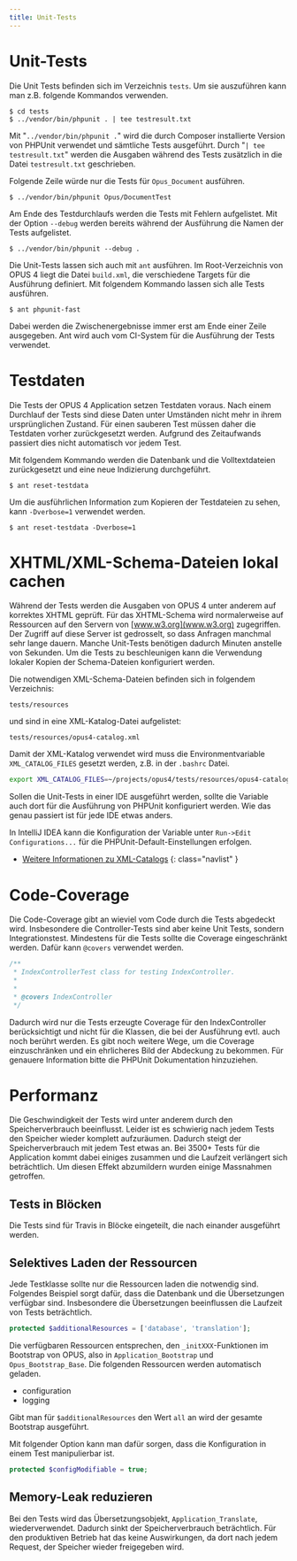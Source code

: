 ```yaml
---
title: Unit-Tests
---
```


# Unit-Tests

Die Unit Tests befinden sich im Verzeichnis `tests`. Um sie auszuführen kann man z.B. 
folgende Kommandos verwenden.

    $ cd tests
    $ ../vendor/bin/phpunit . | tee testresult.txt
    
Mit "`../vendor/bin/phpunit .`" wird die durch Composer installierte Version von PHPUnit
verwendet und sämtliche Tests ausgeführt. Durch "`| tee testresult.txt`" werden die Ausgaben während des Tests 
zusätzlich in die Datei `testresult.txt` geschrieben.

Folgende Zeile würde nur die Tests für `Opus_Document` ausführen. 

    $ ../vendor/bin/phpunit Opus/DocumentTest    
    
Am Ende des Testdurchlaufs werden die Tests mit Fehlern aufgelistet. Mit der Option `--debug` 
werden bereits während der Ausführung die Namen der Tests aufgelistet.

    $ ../vendor/bin/phpunit --debug .     

Die Unit-Tests lassen sich auch mit `ant` ausführen. Im Root-Verzeichnis von OPUS 4 liegt
die Datei `build.xml`, die verschiedene Targets für die Ausführung definiert. Mit folgendem
Kommando lassen sich alle Tests ausführen. 

    $ ant phpunit-fast     
    
Dabei werden die Zwischenergebnisse immer erst am Ende einer Zeile ausgegeben. Ant wird auch
vom CI-System für die Ausführung der Tests verwendet.

# Testdaten

Die Tests der OPUS 4 Application setzen Testdaten voraus. Nach einem Durchlauf der Tests sind
diese Daten unter Umständen nicht mehr in ihrem ursprünglichen Zustand. Für einen sauberen
Test müssen daher die Testdaten vorher zurückgesetzt werden. Aufgrund des Zeitaufwands passiert
dies nicht automatisch vor jedem Test.

Mit folgendem Kommando werden die Datenbank und die Volltextdateien zurückgesetzt und eine
neue Indizierung durchgeführt. 

    $ ant reset-testdata
    
Um die ausführlichen Information zum Kopieren der Testdateien zu sehen, kann `-Dverbose=1`
verwendet werden.

    $ ant reset-testdata -Dverbose=1    

# XHTML/XML-Schema-Dateien lokal cachen

Während der Tests werden die Ausgaben von OPUS 4 unter anderem auf korrektes XHTML geprüft.
Für das XHTML-Schema wird normalerweise auf Ressourcen auf den Servern von 
[www.w3.org](www.w3.org) 
zugegriffen. Der Zugriff auf diese Server ist gedrosselt, so dass Anfragen manchmal sehr
lange dauern. Manche Unit-Tests benötigen dadurch Minuten anstelle von Sekunden. Um die 
Tests zu beschleunigen kann die Verwendung lokaler Kopien der Schema-Dateien konfiguriert
werden.

Die notwendigen XML-Schema-Dateien befinden sich in folgendem Verzeichnis:

    tests/resources
    
und sind in eine XML-Katalog-Datei aufgelistet:

    tests/resources/opus4-catalog.xml
    
Damit der XML-Katalog verwendet wird muss die Environmentvariable `XML_CATALOG_FILES`
gesetzt werden, z.B. in der `.bashrc` Datei. 

``` bash
export XML_CATALOG_FILES=~/projects/opus4/tests/resources/opus4-catalog.xml
```
    
Sollen die Unit-Tests in einer IDE ausgeführt werden, sollte die Variable auch dort für 
die Ausführung von PHPUnit konfiguriert werden. Wie das genau passiert ist für jede IDE
etwas anders.

In IntelliJ IDEA kann die Konfiguration der Variable unter `Run->Edit Configurations...` 
für die PHPUnit-Default-Einstellungen erfolgen.

* [Weitere Informationen zu XML-Catalogs](http://xmlsoft.org/catalog.html)
{: class="navlist" }

# Code-Coverage

Die Code-Coverage gibt an wieviel vom Code durch die Tests abgedeckt wird. Insbesondere
die Controller-Tests sind aber keine Unit Tests, sondern Integrationstest. Mindestens für
die Tests sollte die Coverage eingeschränkt werden. Dafür kann `@covers` verwendet werden. 

``` php
/**
 * IndexControllerTest class for testing IndexController.
 *
 *
 * @covers IndexController
 */
```
     
Dadurch wird nur die Tests erzeugte Coverage für den IndexController berücksichtigt und 
nicht für die Klassen, die bei der Ausführung evtl. auch noch berührt werden. Es gibt
noch weitere Wege, um die Coverage einzuschränken und ein ehrlicheres Bild der Abdeckung
zu bekommen. Für genauere Information bitte die PHPUnit Dokumentation hinzuziehen.     

# Performanz

Die Geschwindigkeit der Tests wird unter anderem durch den Speicherverbrauch beeinflusst.
Leider ist es schwierig nach jedem Tests den Speicher wieder komplett aufzuräumen. Dadurch
steigt der Speicherverbrauch mit jedem Test etwas an. Bei 3500+ Tests für die Application
kommt dabei einiges zusammen und die Laufzeit verlängert sich beträchtlich. Um diesen Effekt
abzumildern wurden einige Massnahmen getroffen. 

## Tests in Blöcken

Die Tests sind für Travis in Blöcke eingeteilt, die nach einander ausgeführt werden.

## Selektives Laden der Ressourcen

Jede Testklasse sollte nur die Ressourcen laden die notwendig sind. Folgendes Beispiel 
sorgt dafür, dass die Datenbank und die Übersetzungen verfügbar sind. Insbesondere die 
Übersetzungen beeinflussen die Laufzeit von Tests beträchtlich.  

``` php
protected $additionalResources = ['database', 'translation'];
``` 

Die verfügbaren Ressourcen entsprechen, den `_initXXX`-Funktionen im Bootstrap von OPUS, also
in `Application_Bootstrap` und `Opus_Bootstrap_Base`. Die folgenden Ressourcen werden 
automatisch geladen.

* configuration
* logging

Gibt man für `$additionalResources` den Wert `all` an wird der gesamte Bootstrap ausgeführt. 

Mit folgender Option kann man dafür sorgen, dass die Konfiguration in einem Test manipulierbar 
ist.

``` php
protected $configModifiable = true;
```

## Memory-Leak reduzieren

Bei den Tests wird das Übersetzungsobjekt, `Application_Translate`, wiederverwendet. 
Dadurch sinkt der Speicherverbrauch beträchtlich. Für den produktiven Betrieb hat das keine 
Auswirkungen, da dort nach jedem Request, der Speicher wieder freigegeben wird. 